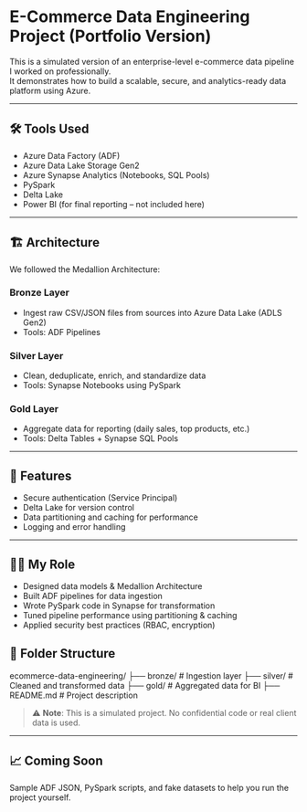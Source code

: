 # E-Commerce Data Engineering Project (Portfolio Version)

This is a simulated version of an enterprise-level e-commerce data pipeline I worked on professionally.  
It demonstrates how to build a scalable, secure, and analytics-ready data platform using Azure.

---

## 🛠 Tools Used

- Azure Data Factory (ADF)
- Azure Data Lake Storage Gen2
- Azure Synapse Analytics (Notebooks, SQL Pools)
- PySpark
- Delta Lake
- Power BI (for final reporting – not included here)

---

## 🏗️ Architecture

We followed the Medallion Architecture:

### Bronze Layer
- Ingest raw CSV/JSON files from sources into Azure Data Lake (ADLS Gen2)
- Tools: ADF Pipelines

### Silver Layer
- Clean, deduplicate, enrich, and standardize data
- Tools: Synapse Notebooks using PySpark

### Gold Layer
- Aggregate data for reporting (daily sales, top products, etc.)
- Tools: Delta Tables + Synapse SQL Pools

---

## 🔐 Features

- Secure authentication (Service Principal)
- Delta Lake for version control
- Data partitioning and caching for performance
- Logging and error handling

---

## 👨‍💻 My Role

- Designed data models & Medallion Architecture  
- Built ADF pipelines for data ingestion  
- Wrote PySpark code in Synapse for transformation  
- Tuned pipeline performance using partitioning & caching  
- Applied security best practices (RBAC, encryption)

## 📂 Folder Structure

ecommerce-data-engineering/
├── bronze/ # Ingestion layer
├── silver/ # Cleaned and transformed data
├── gold/ # Aggregated data for BI
├── README.md # Project description


> ⚠️ **Note**: This is a simulated project. No confidential code or real client data is used.

---

## 📈 Coming Soon
Sample ADF JSON, PySpark scripts, and fake datasets to help you run the project yourself.

